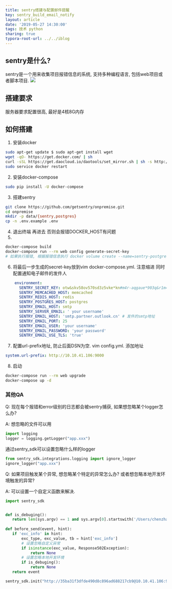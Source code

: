 ```yaml
---
title: sentry搭建与配置邮件提醒
key: sentry_build_email_notify
layout: article
date: '2019-05-27 14:30:00'
tags: 技术 python
sharing: true
typora-root-url: ../../iblog
---
```


## sentry是什么?
sentry是一个用来收集项目报错信息的系统, 支持多种编程语言, 包括web项目或者脚本项目.
![](http://psf4tlwcj.bkt.clouddn.com/img/sentry_create_project.png)

## 搭建要求
服务器要求配置很高, 最好是4核8G内存

## 如何搭建
1.  安装docker
```bash
sudo apt-get update $ sudo apt-get install wget
wget -qO- https://get.docker.com/ | sh
curl -sSL https://get.daocloud.io/daotools/set_mirror.sh | sh -s http://4031ebb7.m.daocloud.io
sudo service docker restart
```
2.  安装docker-compose
```bash
sudo pip install -U docker-compose
```
3.  搭建sentry
```bash
git clone https://github.com/getsentry/onpremise.git
cd onpremise
mkdir -p data/{sentry,postgres}
cp -n .env.example .env
```
4.  退出终端 再进去 否则会报错DOCKER_HOST有问题
5.
 ```bash
docker-compose build
docker-compose run --rm web config generate-secret-key
# 如果执行报错, 根据报错信息执行 docker volume create --name=sentry-postgres    docker volume create --name=sentry-data
 ```
6.  将最后一步生成的secret-key放到vim docker-compose.yml. 注意缩进 同时配置通知电子邮件的发件人
```yml
    environment:
      SENTRY_SECRET_KEY: otw&skv58ov570sd3z5vke*kn#m4r-aqgaue*903q&r1m4unbt
      SENTRY_MEMCACHED_HOST: memcached
      SENTRY_REDIS_HOST: redis
      SENTRY_POSTGRES_HOST: postgres
      SENTRY_EMAIL_HOST: smtp
      SENTRY_SERVER_EMAIL: ' your username'
      SENTRY_EMAIL_HOST: 'smtp.partner.outlook.cn' # 发件的smtp地址
      SENTRY_EMAIL_PORT: 25
      SENTRY_EMAIL_USER: 'your username'
      SENTRY_EMAIL_PASSWORD: 'your password'
      SENTRY_EMAIL_USE_TLS: 'true'
```
 7.  配置url-prefix地址, 防止后面DSN为空. vim config.yml. 添加地址
  ```yml
  system.url-prefix: http://10.10.41.106:9000
  ```

 8.  启动
 ```bash
 docker-compose run --rm web upgrade
 docker-compose up -d
 ```

 

### 其他QA

 Q: 现在每个报错和error级别的日志都会被sentry捕获, 如果想忽略某个logger怎么办?

 A: 
 想忽略的文件可以用

 ```python
 import logging
 logger = logging.getLogger("app.xxx")
 ```
 通过sentry_sdk可以设置忽略什么样的logger
 ```python
 from sentry_sdk.integrations.logging import ignore_logger
 ignore_logger("app.xxx")
 ```


 Q: 如果项目触发某个异常, 想忽略某个特定的异常怎么办? 或者想忽略本地开发环境触发的异常?

 A: 可以设置一个自定义函数来解决.

 ```python 
import sentry_sdk


def is_debuging():
    return len(sys.argv) == 1 and sys.argv[0].startswith('/Users/chenzhang/PycharmProjects')
  
def before_send(event, hint):
    if 'exc_info' in hint:
        exc_type, exc_value, tb = hint['exc_info']
        # 设置忽略自定义异常
        if isinstance(exc_value, Response502Exception):
            return None
        # 设置忽略本地开发环境
        if is_debuging():
            return None
    return event

sentry_sdk.init("http://35ba31f3dfde490d8c896ad688217cb9@10.10.41.106:9000/11",before_send=before_send)
 ```